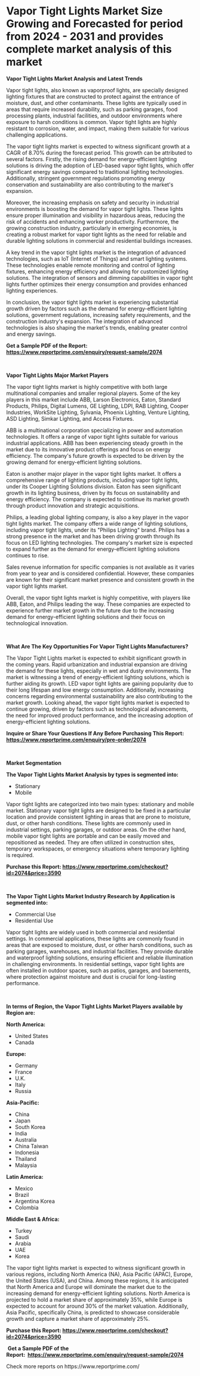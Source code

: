 <p><h1>Vapor Tight Lights Market Size Growing and Forecasted for period from 2024 - 2031 and provides complete market analysis of this market</h1></p><p><strong>Vapor Tight Lights Market Analysis and Latest Trends</strong></p>
<p><p>Vapor tight lights, also known as vaporproof lights, are specially designed lighting fixtures that are constructed to protect against the entrance of moisture, dust, and other contaminants. These lights are typically used in areas that require increased durability, such as parking garages, food processing plants, industrial facilities, and outdoor environments where exposure to harsh conditions is common. Vapor tight lights are highly resistant to corrosion, water, and impact, making them suitable for various challenging applications.</p><p>The vapor tight lights market is expected to witness significant growth at a CAGR of 8.70% during the forecast period. This growth can be attributed to several factors. Firstly, the rising demand for energy-efficient lighting solutions is driving the adoption of LED-based vapor tight lights, which offer significant energy savings compared to traditional lighting technologies. Additionally, stringent government regulations promoting energy conservation and sustainability are also contributing to the market's expansion.</p><p>Moreover, the increasing emphasis on safety and security in industrial environments is boosting the demand for vapor tight lights. These lights ensure proper illumination and visibility in hazardous areas, reducing the risk of accidents and enhancing worker productivity. Furthermore, the growing construction industry, particularly in emerging economies, is creating a robust market for vapor tight lights as the need for reliable and durable lighting solutions in commercial and residential buildings increases.</p><p>A key trend in the vapor tight lights market is the integration of advanced technologies, such as IoT (Internet of Things) and smart lighting systems. These technologies enable remote monitoring and control of lighting fixtures, enhancing energy efficiency and allowing for customized lighting solutions. The integration of sensors and dimming capabilities in vapor tight lights further optimizes their energy consumption and provides enhanced lighting experiences.</p><p>In conclusion, the vapor tight lights market is experiencing substantial growth driven by factors such as the demand for energy-efficient lighting solutions, government regulations, increasing safety requirements, and the construction industry's expansion. The integration of advanced technologies is also shaping the market's trends, enabling greater control and energy savings.</p></p>
<p><strong>Get a Sample PDF of the Report:&nbsp; <a href="https://www.reportprime.com/enquiry/request-sample/2074">https://www.reportprime.com/enquiry/request-sample/2074</a></strong></p>
<p>&nbsp;</p>
<p><strong>Vapor Tight Lights Major Market Players</strong></p>
<p><p>The vapor tight lights market is highly competitive with both large multinational companies and smaller regional players. Some of the key players in this market include ABB, Larson Electronics, Eaton, Standard Products, Philips, Digital Lumens, GE Lighting, LDPI, RAB Lighting, Cooper Industries, WorkSite Lighting, Sylvania, Phoenix Lighting, Venture Lighting, ASD Lighting, Simkar Lighting, and Access Fixtures.</p><p>ABB is a multinational corporation specializing in power and automation technologies. It offers a range of vapor tight lights suitable for various industrial applications. ABB has been experiencing steady growth in the market due to its innovative product offerings and focus on energy efficiency. The company's future growth is expected to be driven by the growing demand for energy-efficient lighting solutions.</p><p>Eaton is another major player in the vapor tight lights market. It offers a comprehensive range of lighting products, including vapor tight lights, under its Cooper Lighting Solutions division. Eaton has seen significant growth in its lighting business, driven by its focus on sustainability and energy efficiency. The company is expected to continue its market growth through product innovation and strategic acquisitions.</p><p>Philips, a leading global lighting company, is also a key player in the vapor tight lights market. The company offers a wide range of lighting solutions, including vapor tight lights, under its "Philips Lighting" brand. Philips has a strong presence in the market and has been driving growth through its focus on LED lighting technologies. The company's market size is expected to expand further as the demand for energy-efficient lighting solutions continues to rise.</p><p>Sales revenue information for specific companies is not available as it varies from year to year and is considered confidential. However, these companies are known for their significant market presence and consistent growth in the vapor tight lights market.</p><p>Overall, the vapor tight lights market is highly competitive, with players like ABB, Eaton, and Philips leading the way. These companies are expected to experience further market growth in the future due to the increasing demand for energy-efficient lighting solutions and their focus on technological innovation.</p></p>
<p>&nbsp;</p>
<p><strong>What Are The Key Opportunities For Vapor Tight Lights Manufacturers?</strong></p>
<p><p>The Vapor Tight Lights market is expected to exhibit significant growth in the coming years. Rapid urbanization and industrial expansion are driving the demand for these lights, especially in wet and dusty environments. The market is witnessing a trend of energy-efficient lighting solutions, which is further aiding its growth. LED vapor tight lights are gaining popularity due to their long lifespan and low energy consumption. Additionally, increasing concerns regarding environmental sustainability are also contributing to the market growth. Looking ahead, the vapor tight lights market is expected to continue growing, driven by factors such as technological advancements, the need for improved product performance, and the increasing adoption of energy-efficient lighting solutions.</p></p>
<p><strong>Inquire or Share Your Questions If Any Before Purchasing This Report: <a href="https://www.reportprime.com/enquiry/pre-order/2074">https://www.reportprime.com/enquiry/pre-order/2074</a></strong></p>
<p>&nbsp;</p>
<p><strong>Market Segmentation</strong></p>
<p><strong>The Vapor Tight Lights Market Analysis by types is segmented into:</strong></p>
<p><ul><li>Stationary</li><li>Mobile</li></ul></p>
<p><p>Vapor tight lights are categorized into two main types: stationary and mobile market. Stationary vapor tight lights are designed to be fixed in a particular location and provide consistent lighting in areas that are prone to moisture, dust, or other harsh conditions. These lights are commonly used in industrial settings, parking garages, or outdoor areas. On the other hand, mobile vapor tight lights are portable and can be easily moved and repositioned as needed. They are often utilized in construction sites, temporary workspaces, or emergency situations where temporary lighting is required.</p></p>
<p><strong>Purchase this Report:&nbsp;<a href="https://www.reportprime.com/checkout?id=2074&price=3590">https://www.reportprime.com/checkout?id=2074&price=3590</a></strong></p>
<p>&nbsp;</p>
<p><strong>The Vapor Tight Lights Market Industry Research by Application is segmented into:</strong></p>
<p><ul><li>Commercial Use</li><li>Residential Use</li></ul></p>
<p><p>Vapor tight lights are widely used in both commercial and residential settings. In commercial applications, these lights are commonly found in areas that are exposed to moisture, dust, or other harsh conditions, such as parking garages, warehouses, and industrial facilities. They provide durable and waterproof lighting solutions, ensuring efficient and reliable illumination in challenging environments. In residential settings, vapor tight lights are often installed in outdoor spaces, such as patios, garages, and basements, where protection against moisture and dust is crucial for long-lasting performance.</p></p>
<p>&nbsp;</p>
<p><strong>In terms of Region, the Vapor Tight Lights Market Players available by Region are:</strong></p>
<p>
    <p> <strong> North America: </strong>
        <ul>
            <li>United States</li>
            <li>Canada</li>
        </ul>
        </p> 
    <p> <strong> Europe: </strong>
        <ul>
            <li>Germany</li>
            <li>France</li>
            <li>U.K.</li>
            <li>Italy</li>
            <li>Russia</li>
        </ul>
        </p> 
    <p> <strong> Asia-Pacific: </strong>
        <ul>
            <li>China</li>
            <li>Japan</li>
            <li>South Korea</li>
            <li>India</li>
            <li>Australia</li>
            <li>China Taiwan</li>
            <li>Indonesia</li>
            <li>Thailand</li>
            <li>Malaysia</li>
        </ul>
        </p> 
    <p> <strong> Latin America: </strong>
        <ul>
            <li>Mexico</li>
            <li>Brazil</li>
            <li>Argentina Korea</li>
            <li>Colombia</li>
        </ul>
        </p> 
    <p> <strong> Middle East & Africa: </strong>
        <ul>
            <li>Turkey</li>
            <li>Saudi</li>
            <li>Arabia</li>
            <li>UAE</li>
            <li>Korea</li>
        </ul>
    </p>
    </p>
<p><p>The vapor tight lights market is expected to witness significant growth in various regions, including North America (NA), Asia Pacific (APAC), Europe, the United States (USA), and China. Among these regions, it is anticipated that North America and Europe will dominate the market due to the increasing demand for energy-efficient lighting solutions. North America is projected to hold a market share of approximately 35%, while Europe is expected to account for around 30% of the market valuation. Additionally, Asia Pacific, specifically China, is predicted to showcase considerable growth and capture a market share of approximately 25%.</p></p>
<p><strong>Purchase this Report: <a href="https://www.reportprime.com/checkout?id=2074&price=3590">https://www.reportprime.com/checkout?id=2074&price=3590</a></strong></p>
<p>&nbsp;<strong>Get a Sample PDF of the Report:&nbsp;&nbsp;<a href="https://www.reportprime.com/enquiry/request-sample/2074">https://www.reportprime.com/enquiry/request-sample/2074</a></strong></p>
<p><strong></strong></p>
<p>Check more reports on https://www.reportprime.com/</p>